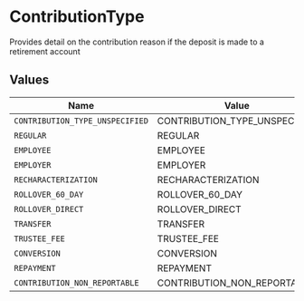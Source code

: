# ContributionType

Provides detail on the contribution reason if the deposit is made to a retirement account


## Values

| Name                            | Value                           |
| ------------------------------- | ------------------------------- |
| `CONTRIBUTION_TYPE_UNSPECIFIED` | CONTRIBUTION_TYPE_UNSPECIFIED   |
| `REGULAR`                       | REGULAR                         |
| `EMPLOYEE`                      | EMPLOYEE                        |
| `EMPLOYER`                      | EMPLOYER                        |
| `RECHARACTERIZATION`            | RECHARACTERIZATION              |
| `ROLLOVER_60_DAY`               | ROLLOVER_60_DAY                 |
| `ROLLOVER_DIRECT`               | ROLLOVER_DIRECT                 |
| `TRANSFER`                      | TRANSFER                        |
| `TRUSTEE_FEE`                   | TRUSTEE_FEE                     |
| `CONVERSION`                    | CONVERSION                      |
| `REPAYMENT`                     | REPAYMENT                       |
| `CONTRIBUTION_NON_REPORTABLE`   | CONTRIBUTION_NON_REPORTABLE     |